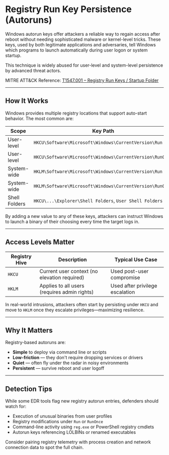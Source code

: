 # Registry Run Key Persistence (Autoruns)

Windows autorun keys offer attackers a reliable way to regain access after reboot without needing sophisticated malware or kernel-level tricks. 
These keys, used by both legitimate applications and adversaries, tell Windows which programs to launch automatically during user logon or system startup.

This technique is widely abused for user-level and system-level persistence by advanced threat actors.

MITRE ATT&CK Reference: [T1547.001 – Registry Run Keys / Startup Folder](https://attack.mitre.org/techniques/T1547/001/)

---

## How It Works

Windows provides multiple registry locations that support auto-start behavior. The most common are:

| Scope      | Key Path                                                                 |
|------------|--------------------------------------------------------------------------|
| User-level | `HKCU\Software\Microsoft\Windows\CurrentVersion\Run`                    |
| User-level | `HKCU\Software\Microsoft\Windows\CurrentVersion\RunOnce`               |
| System-wide| `HKLM\Software\Microsoft\Windows\CurrentVersion\Run`                   |
| System-wide| `HKLM\Software\Microsoft\Windows\CurrentVersion\RunOnce`              |
| Shell Folders| `HKCU\...\Explorer\Shell Folders`, `User Shell Folders`              |

By adding a new value to any of these keys, attackers can instruct Windows to launch a binary of their choosing every time the target logs in.

---

## Access Levels Matter

| Registry Hive | Description                                     | Typical Use Case                   |
|---------------|--------------------------------------------------|------------------------------------|
| `HKCU`        | Current user context (no elevation required)     | Used post-user compromise          |
| `HKLM`        | Applies to all users (requires admin rights)     | Used after privilege escalation     |

In real-world intrusions, attackers often start by persisting under `HKCU` and move to `HKLM` once they escalate privileges—maximizing resilience.

---

## Why It Matters

Registry-based autoruns are:

- **Simple** to deploy via command line or scripts
- **Low-friction** — they don't require dropping services or drivers
- **Quiet** — often fly under the radar in noisy environments
- **Persistent** — survive reboot and user logoff

---

## Detection Tips

While some EDR tools flag new registry autorun entries, defenders should watch for:

- Execution of unusual binaries from user profiles
- Registry modifications under `Run` or `RunOnce`
- Command-line activity using `reg.exe` or PowerShell registry cmdlets
- Autorun keys referencing LOLBINs or renamed executables

Consider pairing registry telemetry with process creation and network connection data to spot the full chain.
